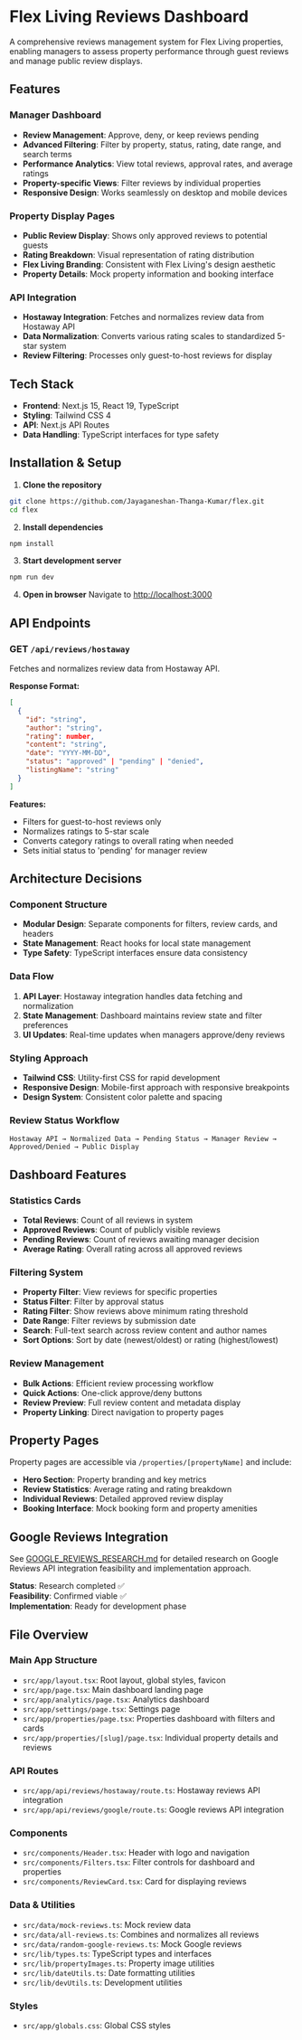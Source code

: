 # Flex Living Reviews Dashboard

A comprehensive reviews management system for Flex Living properties, enabling managers to assess property performance through guest reviews and manage public review displays.

## Features

### Manager Dashboard
- **Review Management**: Approve, deny, or keep reviews pending
- **Advanced Filtering**: Filter by property, status, rating, date range, and search terms
- **Performance Analytics**: View total reviews, approval rates, and average ratings
- **Property-specific Views**: Filter reviews by individual properties
- **Responsive Design**: Works seamlessly on desktop and mobile devices

### Property Display Pages
- **Public Review Display**: Shows only approved reviews to potential guests
- **Rating Breakdown**: Visual representation of rating distribution
- **Flex Living Branding**: Consistent with Flex Living's design aesthetic
- **Property Details**: Mock property information and booking interface

### API Integration
- **Hostaway Integration**: Fetches and normalizes review data from Hostaway API
- **Data Normalization**: Converts various rating scales to standardized 5-star system
- **Review Filtering**: Processes only guest-to-host reviews for display

## Tech Stack

- **Frontend**: Next.js 15, React 19, TypeScript
- **Styling**: Tailwind CSS 4
- **API**: Next.js API Routes
- **Data Handling**: TypeScript interfaces for type safety

## Installation & Setup

1. **Clone the repository**
```bash
git clone https://github.com/Jayaganeshan-Thanga-Kumar/flex.git
cd flex
```

2. **Install dependencies**
```bash
npm install
```

3. **Start development server**
```bash
npm run dev
```

4. **Open in browser**
Navigate to [http://localhost:3000](http://localhost:3000)

## API Endpoints

### GET `/api/reviews/hostaway`
Fetches and normalizes review data from Hostaway API.

**Response Format:**
```json
[
  {
    "id": "string",
    "author": "string",
    "rating": number,
    "content": "string",
    "date": "YYYY-MM-DD",
    "status": "approved" | "pending" | "denied",
    "listingName": "string"
  }
]
```

**Features:**
- Filters for guest-to-host reviews only
- Normalizes ratings to 5-star scale
- Converts category ratings to overall rating when needed
- Sets initial status to 'pending' for manager review

## Architecture Decisions

### Component Structure
- **Modular Design**: Separate components for filters, review cards, and headers
- **State Management**: React hooks for local state management
- **Type Safety**: TypeScript interfaces ensure data consistency

### Data Flow
1. **API Layer**: Hostaway integration handles data fetching and normalization
2. **State Management**: Dashboard maintains review state and filter preferences
3. **UI Updates**: Real-time updates when managers approve/deny reviews

### Styling Approach
- **Tailwind CSS**: Utility-first CSS for rapid development
- **Responsive Design**: Mobile-first approach with responsive breakpoints
- **Design System**: Consistent color palette and spacing

### Review Status Workflow
```
Hostaway API → Normalized Data → Pending Status → Manager Review → Approved/Denied → Public Display
```

## Dashboard Features

### Statistics Cards
- **Total Reviews**: Count of all reviews in system
- **Approved Reviews**: Count of publicly visible reviews
- **Pending Reviews**: Count of reviews awaiting manager decision
- **Average Rating**: Overall rating across all approved reviews

### Filtering System
- **Property Filter**: View reviews for specific properties
- **Status Filter**: Filter by approval status
- **Rating Filter**: Show reviews above minimum rating threshold
- **Date Range**: Filter reviews by submission date
- **Search**: Full-text search across review content and author names
- **Sort Options**: Sort by date (newest/oldest) or rating (highest/lowest)

### Review Management
- **Bulk Actions**: Efficient review processing workflow
- **Quick Actions**: One-click approve/deny buttons
- **Review Preview**: Full review content and metadata display
- **Property Linking**: Direct navigation to property pages

## Property Pages

Property pages are accessible via `/properties/[propertyName]` and include:
- **Hero Section**: Property branding and key metrics
- **Review Statistics**: Average rating and rating breakdown
- **Individual Reviews**: Detailed approved review display
- **Booking Interface**: Mock booking form and property amenities

## Google Reviews Integration

See [GOOGLE_REVIEWS_RESEARCH.md](./GOOGLE_REVIEWS_RESEARCH.md) for detailed research on Google Reviews API integration feasibility and implementation approach.

**Status**: Research completed ✅  
**Feasibility**: Confirmed viable ✅  
**Implementation**: Ready for development phase

## File Overview

### Main App Structure
- `src/app/layout.tsx`: Root layout, global styles, favicon
- `src/app/page.tsx`: Main dashboard landing page
- `src/app/analytics/page.tsx`: Analytics dashboard
- `src/app/settings/page.tsx`: Settings page
- `src/app/properties/page.tsx`: Properties dashboard with filters and cards
- `src/app/properties/[slug]/page.tsx`: Individual property details and reviews

### API Routes
- `src/app/api/reviews/hostaway/route.ts`: Hostaway reviews API integration
- `src/app/api/reviews/google/route.ts`: Google reviews API integration

### Components
- `src/components/Header.tsx`: Header with logo and navigation
- `src/components/Filters.tsx`: Filter controls for dashboard and properties
- `src/components/ReviewCard.tsx`: Card for displaying reviews

### Data & Utilities
- `src/data/mock-reviews.ts`: Mock review data
- `src/data/all-reviews.ts`: Combines and normalizes all reviews
- `src/data/random-google-reviews.ts`: Mock Google reviews
- `src/lib/types.ts`: TypeScript types and interfaces
- `src/lib/propertyImages.ts`: Property image utilities
- `src/lib/dateUtils.ts`: Date formatting utilities
- `src/lib/devUtils.ts`: Development utilities

### Styles
- `src/app/globals.css`: Global CSS styles
